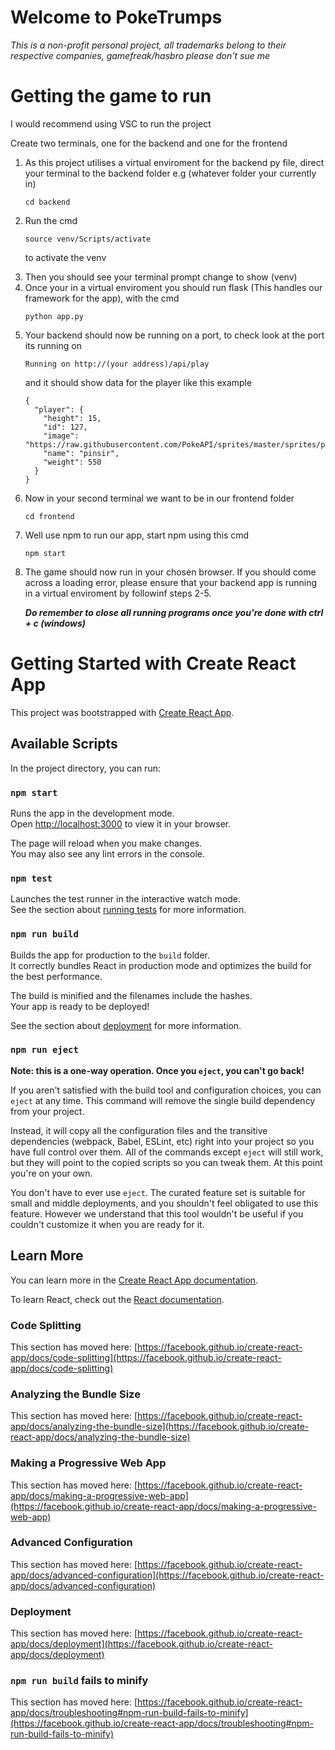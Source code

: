 # Welcome to PokeTrumps
 *This is a non-profit personal project, all trademarks belong to their respective companies, gamefreak/hasbro please don't sue me*

# Getting the game to run
I would recommend using VSC to run the project

Create two terminals, one for the backend and one for the frontend

<ol>
 <li>As this project utilises a virtual enviroment for the backend py file, direct your terminal to the backend folder e.g (whatever folder your currently in) 

 ```
 cd backend
 ``` 
</li>
<li>Run the cmd  

``` 
source venv/Scripts/activate
```  
to activate the venv </li>
<li>Then you should see your terminal prompt change to show (venv) </li>
<li>
Once your in a virtual enviroment you should run flask (This handles our framework for the app), with the cmd

```
python app.py
```
</li>
<li>Your backend should now be running on a port, to check look at the port its running on 

```
Running on http://(your address)/api/play
```
and it should show data for the player like this example

```
{
  "player": {
    "height": 15,
    "id": 127,
    "image": "https://raw.githubusercontent.com/PokeAPI/sprites/master/sprites/pokemon/127.png",
    "name": "pinsir",
    "weight": 550
  }
}
```
</li>

<li> Now in your second terminal we want to be in our frontend folder 

```
cd frontend
```
<li> Well use npm to run our app, start npm using this cmd 

```
npm start
```
</li>
<li> The game should now run in your chosen browser. If you should come across a loading error, please ensure that your backend app is running in a virtual enviroment by followinf steps 2-5. 

<em><strong> Do remember to close all running programs once you're done with ctrl + c (windows) </strong></em>
</li>

</ol>





# Getting Started with Create React App

This project was bootstrapped with [Create React App](https://github.com/facebook/create-react-app).

## Available Scripts

In the project directory, you can run:

### `npm start`

Runs the app in the development mode.\
Open [http://localhost:3000](http://localhost:3000) to view it in your browser.

The page will reload when you make changes.\
You may also see any lint errors in the console.

### `npm test`

Launches the test runner in the interactive watch mode.\
See the section about [running tests](https://facebook.github.io/create-react-app/docs/running-tests) for more information.

### `npm run build`

Builds the app for production to the `build` folder.\
It correctly bundles React in production mode and optimizes the build for the best performance.

The build is minified and the filenames include the hashes.\
Your app is ready to be deployed!

See the section about [deployment](https://facebook.github.io/create-react-app/docs/deployment) for more information.

### `npm run eject`

**Note: this is a one-way operation. Once you `eject`, you can't go back!**

If you aren't satisfied with the build tool and configuration choices, you can `eject` at any time. This command will remove the single build dependency from your project.

Instead, it will copy all the configuration files and the transitive dependencies (webpack, Babel, ESLint, etc) right into your project so you have full control over them. All of the commands except `eject` will still work, but they will point to the copied scripts so you can tweak them. At this point you're on your own.

You don't have to ever use `eject`. The curated feature set is suitable for small and middle deployments, and you shouldn't feel obligated to use this feature. However we understand that this tool wouldn't be useful if you couldn't customize it when you are ready for it.

## Learn More

You can learn more in the [Create React App documentation](https://facebook.github.io/create-react-app/docs/getting-started).

To learn React, check out the [React documentation](https://reactjs.org/).

### Code Splitting

This section has moved here: [https://facebook.github.io/create-react-app/docs/code-splitting](https://facebook.github.io/create-react-app/docs/code-splitting)

### Analyzing the Bundle Size

This section has moved here: [https://facebook.github.io/create-react-app/docs/analyzing-the-bundle-size](https://facebook.github.io/create-react-app/docs/analyzing-the-bundle-size)

### Making a Progressive Web App

This section has moved here: [https://facebook.github.io/create-react-app/docs/making-a-progressive-web-app](https://facebook.github.io/create-react-app/docs/making-a-progressive-web-app)

### Advanced Configuration

This section has moved here: [https://facebook.github.io/create-react-app/docs/advanced-configuration](https://facebook.github.io/create-react-app/docs/advanced-configuration)

### Deployment

This section has moved here: [https://facebook.github.io/create-react-app/docs/deployment](https://facebook.github.io/create-react-app/docs/deployment)

### `npm run build` fails to minify

This section has moved here: [https://facebook.github.io/create-react-app/docs/troubleshooting#npm-run-build-fails-to-minify](https://facebook.github.io/create-react-app/docs/troubleshooting#npm-run-build-fails-to-minify)
